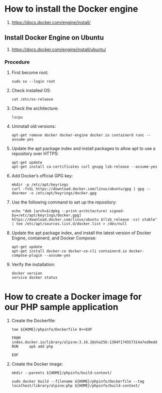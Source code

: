 # How to install the Docker engine
1. https://docs.docker.com/engine/install/

## Install Docker Engine on Ubuntu
1. https://docs.docker.com/engine/install/ubuntu/

### Procedure
1. First become root:

    ```
    sudo su --login root
    ```
3. Check installed OS:

    ```
    cat /etc/os-release
    ```

1. Check the architecture:

    ```
    lscpu
    ```
    
1. Uninstall old versions:

    ```
    apt-get remove docker docker-engine docker.io containerd runc --assume-yes
    ```
    
1. Update the apt package index and install packages to allow apt to use a repository over HTTPS:

    ```
    apt-get update
    apt-get install ca-certificates curl gnupg lsb-release --assume-yes
    ```

1. Add Docker’s official GPG key:

    ```
    mkdir -p /etc/apt/keyrings
    curl -fsSL https://download.docker.com/linux/ubuntu/gpg | gpg --dearmor -o /etc/apt/keyrings/docker.gpg
    ```
1. Use the following command to set up the repository:

    ```
    echo "deb [arch=$(dpkg --print-architecture) signed-by=/etc/apt/keyrings/docker.gpg] https://download.docker.com/linux/ubuntu $(lsb_release -cs) stable" | tee /etc/apt/sources.list.d/docker.list > /dev/null
    ```
1. Update the apt package index, and install the latest version of Docker Engine, containerd, and Docker Compose:

    ```
    apt-get update
    apt-get install docker-ce docker-ce-cli containerd.io docker-compose-plugin --assume-yes
    ```
1. Verify the installation:

    ```
    docker version
    service docker status
    ```
    
# How to create a Docker image for our PHP sample application

1. Create the Dockerfile:

    ```
    tee ${HOME}/phpinfo/Dockerfile 0<<EOF
    
    FROM    index.docker.io/library/alpine:3.16.2@sha256:1304f174557314a7ed9eddb4eab12fed12cb0cd9809e4c28f29af86979a3c870
    RUN     apk add php
    
    EOF
    ```
1. Create the Docker image:

    ```
    mkdir --parents ${HOME}/phpinfo/build-context/
    
    sudo docker build --filename ${HOME}/phpinfo/Dockerfile --tag localhost/library/alpine:php ${HOME}/phpinfo/build-context/
    ```
